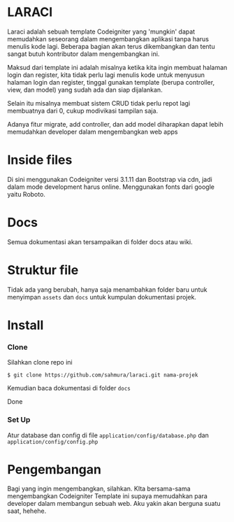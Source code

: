 # LARACI
Laraci adalah sebuah template Codeigniter yang 'mungkin' dapat memudahkan seseorang dalam mengembangkan aplikasi tanpa harus menulis kode lagi. Beberapa bagian akan terus dikembangkan dan tentu sangat butuh kontributor dalam mengembangkan ini.

Maksud dari template ini adalah misalnya ketika kita ingin membuat halaman login dan register, kita tidak perlu lagi menulis kode untuk menyusun halaman login dan register, tinggal gunakan template (berupa controller, view, dan model) yang sudah ada dan siap dijalankan.

Selain itu misalnya membuat sistem CRUD tidak perlu repot lagi membuatnya dari 0, cukup modivikasi tampilan saja.

Adanya fitur migrate, add controller, dan add model diharapkan dapat lebih memudahkan developer dalam mengembangkan web apps

# Inside files
Di sini menggunakan Codeigniter versi 3.1.11 dan Bootstrap via cdn, jadi dalam mode development harus online. Menggunakan fonts dari google yaitu Roboto.

# Docs
Semua dokumentasi akan tersampaikan di folder docs atau wiki.

# Struktur file
Tidak ada yang berubah, hanya saja menambahkan folder baru untuk menyimpan `assets` dan `docs` untuk kumpulan dokumentasi projek.

# Install

### Clone
Silahkan clone repo ini

```
$ git clone https://github.com/sahmura/laraci.git nama-projek
```

Kemudian baca dokumentasi di folder `docs`

Done

### Set Up
Atur database dan config di file `application/config/database.php` dan `application/config/config.php`

# Pengembangan
Bagi yang ingin mengembangkan, silahkan. KIta bersama-sama mengembangkan Codeigniter Template ini supaya memudahkan para developer dalam membangun sebuah web. Aku yakin akan berguna suatu saat, hehehe.

